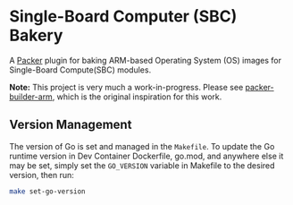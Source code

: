 # Single-Board Computer (SBC) Bakery

A [Packer](https://www.packer.io/) plugin for baking ARM-based Operating System (OS) images for Single-Board
Compute(SBC) modules.

**Note:** This project is very much a work-in-progress. Please see
[packer-builder-arm](https://github.com/mkaczanowski/packer-builder-arm), which is the original inspiration for this
work.

## Version Management

The version of Go is set and managed in the `Makefile`. To update the Go runtime version in Dev Container Dockerfile,
go.mod, and anywhere else it may be set, simply set the `GO_VERSION` variable in Makefile to the desired version, then
run:

```sh
make set-go-version
```
